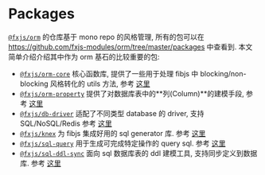 # Packages

[`@fxjs/orm`]:https://github.com/fxjs-modules/orm

[`@fxjs/orm`] 的仓库基于 mono repo 的风格管理, 所有的包可以在 https://github.com/fxjs-modules/orm/tree/master/packages 中查看到. 本文简单介绍介绍其中作为 orm 基石的比较重要的包:

[`@fxjs/orm-core`]:https://npmjs.com/package/@fxjs/orm-core
[`@fxjs/orm-property`]:https://npmjs.com/package/@fxjs/orm-property
[`@fxjs/db-driver`]:https://npmjs.com/package/@fxjs/db-driver
[`@fxjs/knex`]:https://npmjs.com/package/@fxjs/knex
[`@fxjs/sql-query`]:https://npmjs.com/package/@fxjs/sql-query
[`@fxjs/sql-ddl-sync`]:https://npmjs.com/package/@fxjs/sql-ddl-sync

- [`@fxjs/orm-core`] 核心函数库, 提供了一些用于处理 fibjs 中 blocking/non-blocking 风格转化的 utils 方法, 参考 [这里](./orm-core)
- [`@fxjs/orm-property`] 提供了对数据库表中的**列(Column)**的建模手段, 参考 [这里](./orm-property)
- [`@fxjs/db-driver`] 适配了不同类型 database 的 driver, 支持 SQL/NoSQL/Redis 参考 [这里](./db-driver)
- [`@fxjs/knex`] 为 fibjs 集成好用的 sql generator 库. 参考 [这里](./knex)
- [`@fxjs/sql-query`] 用于生成可完成特定操作的 query sql. 参考 [这里](./sql-query)
- [`@fxjs/sql-ddl-sync`] 面向 sql 数据库表的 ddl 建模工具, 支持同步定义到数据库. 参考 [这里](./sql-ddl-sync)